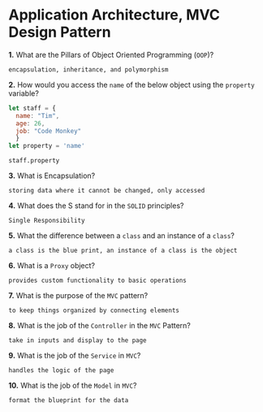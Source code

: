 # Application Architecture, MVC Design Pattern

**1.** What are the Pillars of Object Oriented Programming (`OOP`)?
<!-- enter you answer in the space below -->
```
encapsulation, inheritance, and polymorphism
```
**2.** How would you access the `name` of the below object using the `property` variable?
```js
let staff = {
  name: "Tim",
  age: 26,
  job: "Code Monkey"
  }
let property = 'name'
```
<!-- enter you answer in the space below -->
```
staff.property
```
**3.** What is Encapsulation?
<!-- enter you answer in the space below -->
```
storing data where it cannot be changed, only accessed
```
**4.** What does the S stand for in the `SOLID` principles?
<!-- enter you answer in the space below -->
```
Single Responsibility
```
**5.** What the difference between a `class` and an instance of a `class`?
<!-- enter you answer in the space below -->
```
a class is the blue print, an instance of a class is the object
```
**6.** What is a `Proxy` object?
<!-- enter you answer in the space below -->
```
provides custom functionality to basic operations
```

**7.** What is the purpose of the `MVC` pattern?
<!-- enter you answer in the space below -->
```
to keep things organized by connecting elements
```
**8.** What is the job of the `Controller` in the `MVC` Pattern?
<!-- enter you answer in the space below -->
```
take in inputs and display to the page
```

**9.** What is the job of the `Service` in `MVC`?
<!-- enter you answer in the space below -->
```
handles the logic of the page
```
**10.** What is the job of the `Model` in `MVC`?
<!-- enter you answer in the space below -->
```
format the blueprint for the data
```
